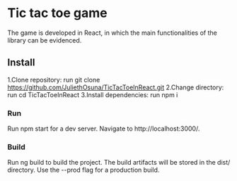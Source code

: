 # Tic tac toe game

The game is developed in React, in which the main functionalities of the library can be evidenced.


## Install

1.Clone repository: run git clone https://github.com/JuliethOsuna/TicTacToeInReact.git
2.Change directory: run cd TicTacToeInReact
3.Install dependencies: run npm i

### Run
Run npm start for a dev server. Navigate to http://localhost:3000/.

### Build

Run ng build to build the project. The build artifacts will be stored in the dist/ directory. Use the --prod flag for a production build.


